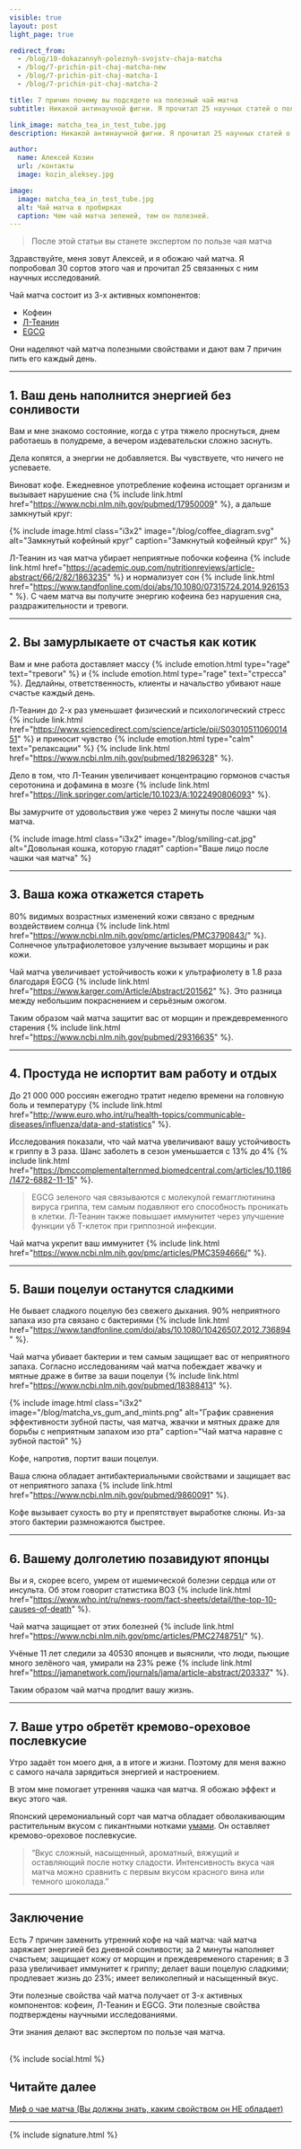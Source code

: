 ```yaml
---
visible: true
layout: post
light_page: true

redirect_from:
  - /blog/10-dokazannyh-poleznyh-svojstv-chaja-matcha
  - /blog/7-prichin-pit-chaj-matcha-new
  - /blog/7-prichin-pit-chaj-matcha-1
  - /blog/7-prichin-pit-chaj-matcha-2

title: 7 причин почему вы подсядете на полезный чай матча
subtitle: Никакой антинаучной фигни. Я прочитал 25 научных статей о пользе чая матча на 2019 год и отобрал для вас только вкусные факты.

link_image: matcha_tea_in_test_tube.jpg
description: Никакой антинаучной фигни. Я прочитал 25 научных статей о пользе чая матча на 2019 год и отобрал для вас только вкусные факты.

author:
  name: Алексей Козин
  url: /контакты
  image: kozin_aleksey.jpg

image:
  image: matcha_tea_in_test_tube.jpg
  alt: Чай матча в пробирках
  caption: Чем чай матча зеленей, тем он полезней.
---
```


<!-- Вступление -->
> После этой статьи вы станете экспертом по пользе чая матча

Здравствуйте, меня зовут Алексей, и я обожаю чай матча. Я попробовал 30 сортов этого чая и прочитал 25 связанных с ним научных исследований.

Чай матча состоит из 3-х активных компонентов:

- Кофеин
- [Л-Теанин](https://en.wikipedia.org/wiki/Theanine)
- [EGCG](https://ru.wikipedia.org/wiki/%D0%93%D0%B0%D0%BB%D0%BB%D0%B0%D1%82_%D1%8D%D0%BF%D0%B8%D0%B3%D0%B0%D0%BB%D0%BB%D0%BE%D0%BA%D0%B0%D1%82%D0%B5%D1%85%D0%B8%D0%BD%D0%B0)

Они наделяют чай матча полезными свойствами и дают вам 7 причин пить его каждый день.

---

## 1. Ваш день наполнится энергией без сонливости
<!-- проблема -->
Вам и мне знакомо состояние, когда с утра тяжело проснуться, днем работаешь в полудреме, а вечером издевательски сложно заснуть.

Дела копятся, а энергии не добавляется. Вы чувствуете, что ничего не успеваете.

Виноват кофе. Ежедневное употребление кофеина истощает организм и вызывает нарушение сна {% include link.html href="https://www.ncbi.nlm.nih.gov/pubmed/17950009" %}, а дальше замкнутый круг:

{% include image.html 
    class="i3x2" 
    image="/blog/coffee_diagram.svg"
    alt="Замкнутый кофейный круг"
    caption="Замкнутый кофейный круг"
    %}

<!-- решение -->
Л-Теанин из чая матча убирает неприятные побочки кофеина {% include link.html href="https://academic.oup.com/nutritionreviews/article-abstract/66/2/82/1863235" %} и нормализует сон {% include link.html href="https://www.tandfonline.com/doi/abs/10.1080/07315724.2014.926153" %}. С чаем матча вы получите энергию кофеина без нарушения сна, раздражительности и тревоги.

---

<!-- сюдаже тревогу и стресс -->
## 2. Вы замурлыкаете от счастья как котик
<!-- проблема -->
Вам и мне работа доставляет массу {% include emotion.html type="rage" text="тревоги" %} и {% include emotion.html type="rage" text="стресса" %}. Дедлайны, ответственность, клиенты и начальство убивают наше счастье каждый день.

<!-- решение -->
Л-Теанин до 2-х раз уменьшает физический и психологический стресс {% include link.html href="https://www.sciencedirect.com/science/article/pii/S0301051106001451" %} и приносит чувство {% include emotion.html type="calm" text="релаксации" %} {% include link.html href="https://www.ncbi.nlm.nih.gov/pubmed/18296328" %}.

Дело в том, что Л-Теанин увеличивает концентрацию гормонов счастья серотонина и дофамина в мозге {% include link.html href="https://link.springer.com/article/10.1023/A:1022490806093" %}. 

Вы замурчите от удовольствия уже через 2 минуты после чашки чая матча.

{% include image.html 
    class="i3x2" 
    image="/blog/smiling-cat.jpg"
    alt="Довольная кошка, которую гладят"
    caption="Ваше лицо после чашки чая матча"
    %}

---

## 3. Ваша кожа откажется стареть
<!-- проблема -->
80% видимых возрастных изменений кожи связано с вредным воздействием солнца {% include link.html href="https://www.ncbi.nlm.nih.gov/pmc/articles/PMC3790843/" %}. Солнечное ультрафиолетовое узлучение вызывает морщины и рак кожи.

<!-- решение -->
Чай матча увеличивает устойчивость кожи к ультрафиолету в 1.8 раза благодаря EGCG {% include link.html href="https://www.karger.com/Article/Abstract/201562" %}. Это разница между небольшим покраснением и серьёзным ожогом.

Таким образом чай матча защитит вас от морщин и преждевременного старения {% include link.html href="https://www.ncbi.nlm.nih.gov/pubmed/29316635" %}.

---

<!-- ## Где купить чай матча

Закажите японский чай матча [в нашем магазине](/). Вы получите бесплатный набор для заварки чая с первой покупкой. Вам бесплатно доставят чай за 1-2 дня по Санкт-Петербургу и Москве.

--- -->

<!-- http://www.euro.who.int/ru/health-topics/communicable-diseases/influenza/data-and-statistics -->

## 4. Простуда не испортит вам работу и отдых
<!-- проблема -->
До 21 000 000 россиян ежегодно тратит неделю времени на головную боль и температуру {% include link.html href="http://www.euro.who.int/ru/health-topics/communicable-diseases/influenza/data-and-statistics" %}.

<!-- решение -->
Исследования показали, что чай матча увеличивают вашу устойчивость к гриппу в 3 раза. Шанс заболеть в сезон уменьшается с 13% до 4% {% include link.html href="https://bmccomplementalternmed.biomedcentral.com/articles/10.1186/1472-6882-11-15" %}.

> EGCG зеленого чая связываются с молекулой гемагглютинина вируса гриппа, тем самым подавляют его способность проникать в клетки. Л-Теанин также повышает иммунитет через улучшение функции γδ T-клеток при гриппозной инфекции.

Чай матча укрепит ваш иммунитет {% include link.html href="https://www.ncbi.nlm.nih.gov/pmc/articles/PMC3594666/" %}.

---

## 5. Ваши поцелуи останутся сладкими
<!-- проблема -->
Не бывает сладкого поцелую без свежего дыхания. 90% неприятного запаха изо рта связано с бактериями {% include link.html href="https://www.tandfonline.com/doi/abs/10.1080/10426507.2012.736894" %}. 

<!-- решение -->
Чай матча убивает бактерии и тем самым защищает вас от неприятного запаха. Согласно исследованиям чай матча побеждает жвачку и мятные драже в битве за ваши поцелуи {% include link.html href="https://www.ncbi.nlm.nih.gov/pubmed/18388413" %}.

{% include image.html 
    class="i3x2" 
    image="/blog/matcha_vs_gum_and_mints.png"
    alt="График сравнения эффективности зубной пасты, чая матча, жвачки и мятных драже для борьбы с неприятным запахом изо рта"
    caption="Чай матча наравне с зубной пастой"
    %}

Кофе, напротив, портит ваши поцелуи.

Ваша слюна обладает антибактериальными свойствами и защищает вас от неприятного запаха {% include link.html href="https://www.ncbi.nlm.nih.gov/pubmed/9860091" %}.

Кофе вызывает сухость во рту и препятствует выработке слюны. Из-за этого бактерии размножаются быстрее.



---

<!-- сюда сержце, мозг и долголетие -->
## 6. Вашему долголетию позавидуют японцы
<!-- проблема -->
Вы и я, скорее всего, умрем от ишемической болезни сердца или от инсульта. Об этом говорит статистика ВОЗ {% include link.html href="https://www.who.int/ru/news-room/fact-sheets/detail/the-top-10-causes-of-death" %}.

<!-- решение -->
Чай матча защищает от этих болезней {% include link.html href="https://www.ncbi.nlm.nih.gov/pmc/articles/PMC2748751/" %}.

Учёные 11 лет следили за 40530 японцев и выяснили, что люди, пьющие много зелёного чая, умирали на 23% реже {% include link.html href="https://jamanetwork.com/journals/jama/article-abstract/203337" %}.

Таким образом чай матча продлит вашу жизнь.

---

<!-- сюда всё про вкус -->
## 7. Ваше утро обретёт кремово-ореховое послевкусие
<!-- проблема -->
Утро задаёт тон моего дня, а в итоге и жизни. Поэтому для меня важно с самого начала зарядиться энергией и настроением.

<!-- решение -->
В этом мне помогает утренняя чашка чая матча. Я обожаю эффект и вкус этого чая.

Японский церемониальный сорт чая матча обладает обволакивающим растительным вкусом с пикантными нотками [умами](https://ru.wikipedia.org/wiki/%D0%A3%D0%BC%D0%B0%D0%BC%D0%B8). Он оставляет  кремово-ореховое послевкусие.

> “Вкус сложный, насыщенный, ароматный, вяжущий и оставляющий после нотку сладости. Интенсивность вкуса чая матча можно сравнить с первым вкусом красного вина или темного шоколада.”

---

<!-- ## Вы станете самым крутым котиком

Если запостите ссылку на статью в социальной сети или мессенджере. Вы поможете сайту и навсегда останетесь в моем сердце.

Спасибо! -->

<!-- {% include image.html class="i1x1" image="gift_matcha_tea_box_from_top_ex.jpg" alt="Церемониальный чай матча, венчик и чаша от Flow Brew" caption="Так выглядит наш чайный набор" %}

## Где купить чай матча

Закажите японский церемониальный чай матча [в нашем магазине](/).

- вы получите бесплатный набор для заварки чая с первой покупкой
- вам бесплатно доставят чай за 1 день по Спб и 2-4 дня по Москве

Чай подарит вашему утру насыщенный обволакивающий вкус, ягодный аромат и кремого-ореховое послевкусие. -->

<!-- <script async data-uid="0333747c58" src="https://flowbrew.ck.page/0333747c58/index.js"></script> -->

## Заключение

Есть 7 причин заменить утренний кофе на чай матча: чай матча заряжает энергией без дневной сонливости; за 2 минуты наполняет счастьем; защищает кожу от морщин и преждевременого старения; в 3 раза увеличивает иммунитет к гриппу; делает ваши поцелую сладкими; продлевает жизнь до 23%; имеет великолепный и насыщенный вкус.

Эти полезные свойства чай матча получает от 3-х активных компонентов: кофеин, Л-Теанин и EGCG. Эти полезные свойства подтверждены научными исследованиями.

Эти знания делают вас экспертом по пользе чая матча.

<br/>
{% include social.html %}

##  Читайте далее

[Миф о чае матча (Вы должны знать, каким свойством он НЕ обладает)](/blog/mif-o-chae-matcha)

---

{% include signature.html %}
